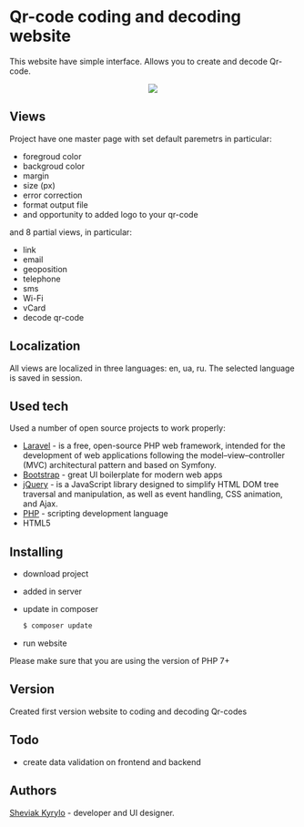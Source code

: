 # Qr-code coding and decoding website
This website have simple interface. Allows you to create and decode Qr-code.

<p align="center">
  <img src="https://avatars0.githubusercontent.com/u/25076062?s=400&v=4">
</p>

## Views
Project have one master page with set default paremetrs in particular:
- foregroud color
- backgroud color
- margin
- size (px)
- error correction
- format output file
- and opportunity to added logo to your qr-code

and 8 partial views, in particular:

- link
- email
- geoposition
- telephone
- sms
- Wi-Fi
- vCard
- decode qr-code

## Localization
All views are localized in three languages: en, ua, ru. The selected language is saved in session.

## Used tech
Used a number of open source projects to work properly:
* [Laravel](https://laravel.com/) - is a free, open-source PHP web framework, intended for the development of web applications following the model–view–controller (MVC) architectural pattern and based on Symfony. 
* [Bootstrap](https://getbootstrap.com/) - great UI boilerplate for modern web apps
* [jQuery](https://jquery.com/) - is a JavaScript library designed to simplify HTML DOM tree traversal and manipulation, as well as event handling, CSS animation, and Ajax.
* [PHP](https://www.php.net/) - scripting development language
* HTML5

## Installing
- download project
- added in server
- update in composer 

    ```sh
    $ composer update
    ```
- run website

Please make sure that you are using the version of PHP 7+

## Version
Created first version website to coding and decoding Qr-codes

## Todo
- create data validation on frontend and backend

## Authors
[Sheviak Kyrylo](https://mssg.me/sheviak.k) - developer and UI designer.